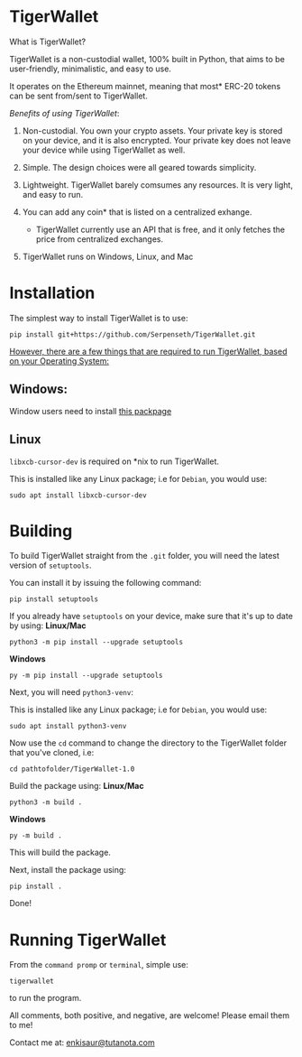 # TigerWallet

What is TigerWallet?

TigerWallet is a non-custodial wallet, 100% built in Python, that aims to be user-friendly, minimalistic, and easy to use.

It operates on the Ethereum mainnet, meaning that most* ERC-20 tokens can be sent from/sent to TigerWallet.

*Benefits of using TigerWallet*:
1. Non-custodial. You own your crypto assets. Your private key is stored on your device, and it is also encrypted. Your private key does not leave your device while using TigerWallet as well.

2. Simple. The design choices were all geared towards simplicity.

3. Lightweight. TigerWallet barely comsumes any resources. It is very light, and easy to run.

4. You can add any coin* that is listed on a centralized exhange.
    * TigerWallet currently use an API that is free, and it only fetches the price from centralized exchanges.

5. TigerWallet runs on Windows, Linux, and Mac

# Installation

The simplest way to install TigerWallet is to use:

```
pip install git+https://github.com/Serpenseth/TigerWallet.git
```

<u>However, there are a few things that are required to run TigerWallet, based on your Operating System:</u>

## Windows:
Window users need to install [this packpage](https://visualstudio.microsoft.com/visual-cpp-build-tools/)

## Linux
`libxcb-cursor-dev` is required on *nix to run TigerWallet.

This is installed like any Linux package; i.e for `Debian`, you would use:
```
sudo apt install libxcb-cursor-dev
```

# Building
To build TigerWallet straight from the `.git` folder, you will need the latest version of `setuptools`.

You can install it by issuing the following command:
```
pip install setuptools
```
If you already have `setuptools` on your device, make sure that it's up to date by using:
**Linux/Mac**
```
python3 -m pip install --upgrade setuptools
```
**Windows**
```
py -m pip install --upgrade setuptools
```
Next, you will need `python3-venv`:

This is installed like any Linux package; i.e for `Debian`, you would use:
```
sudo apt install python3-venv
```
Now use the `cd` command to change the directory to the TigerWallet folder that you've cloned, i.e:
```
cd pathtofolder/TigerWallet-1.0
```
Build the package using:
**Linux/Mac**
```
python3 -m build .
```
**Windows**
```
py -m build .
```
This will build the package.

Next, install the package using:
```
pip install .
```
Done!

# Running TigerWallet
From the `command promp` or `terminal`, simple use:
```
tigerwallet
```
to run the program.


All comments, both positive, and negative, are welcome! Please email them to me!

Contact me at: <enkisaur@tutanota.com>

